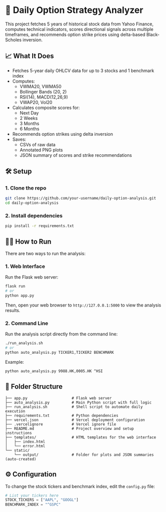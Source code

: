 
# 🧠 Daily Option Strategy Analyzer

This project fetches 5 years of historical stock data from Yahoo Finance, computes technical indicators, scores directional signals across multiple timeframes, and recommends option strike prices using delta-based Black-Scholes inversion.

## 📈 What It Does

- Fetches 5-year daily OHLCV data for up to 3 stocks and 1 benchmark index
- Computes:
  - VWMA20, VWMA50
  - Bollinger Bands (20, 2)
  - RSI(14), MACD(12,26,9)
  - VWAP20, Vol20
- Calculates composite scores for:
  - Next Day
  - 2 Weeks
  - 3 Months
  - 6 Months
- Recommends option strikes using delta inversion
- Saves:
  - CSVs of raw data
  - Annotated PNG plots
  - JSON summary of scores and strike recommendations

## 🛠️ Setup

### 1. Clone the repo
```bash
git clone https://github.com/your-username/daily-option-analysis.git
cd daily-option-analysis
```

### 2. Install dependencies
```bash
pip install -r requirements.txt
```

## 🏃‍♀️ How to Run

There are two ways to run the analysis:

### 1. Web Interface

Run the Flask web server:

```bash
flask run
# or
python app.py
```

Then, open your web browser to `http://127.0.0.1:5000` to view the analysis results.

### 2. Command Line

Run the analysis script directly from the command line:

```bash
./run_analysis.sh
# or
python auto_analysis.py TICKER1,TICKER2 BENCHMARK
```

Example:
```bash
python auto_analysis.py 9988.HK,0005.HK ^HSI
```

## 📁 Folder Structure

```
├── app.py                    # Flask web server
├── auto_analysis.py          # Main Python script with full logic
├── run_analysis.sh           # Shell script to automate daily execution
├── requirements.txt          # Python dependencies
├── vercel.json               # Vercel deployment configuration
├── .vercelignore             # Vercel ignore file
├── README.md                 # Project overview and setup instructions
├── templates/                # HTML templates for the web interface
│   ├── index.html
│   └── error.html
└── static/
    └── output/               # Folder for plots and JSON summaries (auto-created)
```

## ⚙️ Configuration

To change the stock tickers and benchmark index, edit the `config.py` file:

```python
# List your tickers here
STOCK_TICKERS = ["AAPL", "GOOGL"]
BENCHMARK_INDEX = "^GSPC"
```
